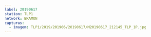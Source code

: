 ```yaml
---
label: 20190617
station: TLP1
network: BRAMON
capturas:
  - imagem: TLP1/2019/201906/20190617/M20190617_212145_TLP_1P.jpg
---
```

